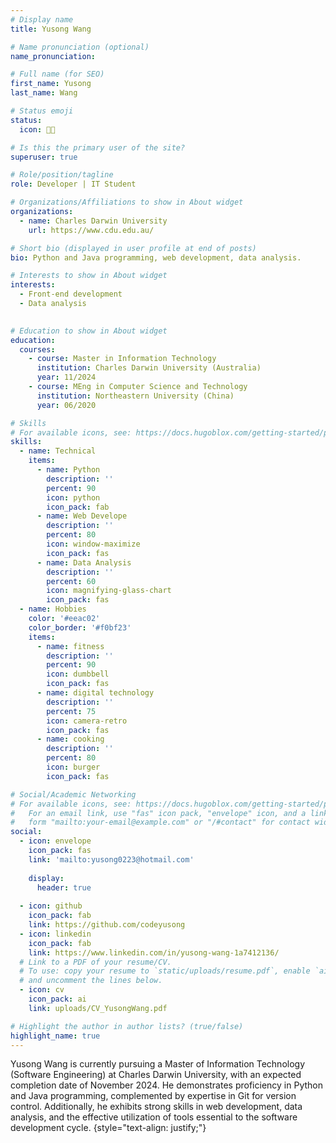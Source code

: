 ```yaml
---
# Display name
title: Yusong Wang

# Name pronunciation (optional)
name_pronunciation: 

# Full name (for SEO)
first_name: Yusong
last_name: Wang

# Status emoji
status:
  icon: 🧑‍💻️

# Is this the primary user of the site?
superuser: true

# Role/position/tagline
role: Developer | IT Student

# Organizations/Affiliations to show in About widget
organizations:
  - name: Charles Darwin University
    url: https://www.cdu.edu.au/

# Short bio (displayed in user profile at end of posts)
bio: Python and Java programming, web development, data analysis.

# Interests to show in About widget
interests:
  - Front-end development
  - Data analysis
 

# Education to show in About widget
education:
  courses:
    - course: Master in Information Technology
      institution: Charles Darwin University (Australia)
      year: 11/2024
    - course: MEng in Computer Science and Technology
      institution: Northeastern University (China)
      year: 06/2020

# Skills
# For available icons, see: https://docs.hugoblox.com/getting-started/page-builder/#icons
skills:
  - name: Technical
    items:
      - name: Python
        description: ''
        percent: 90
        icon: python
        icon_pack: fab
      - name: Web Develope
        description: ''
        percent: 80
        icon: window-maximize
        icon_pack: fas
      - name: Data Analysis
        description: ''
        percent: 60
        icon: magnifying-glass-chart
        icon_pack: fas
  - name: Hobbies
    color: '#eeac02'
    color_border: '#f0bf23'
    items:
      - name: fitness
        description: ''
        percent: 90
        icon: dumbbell
        icon_pack: fas
      - name: digital technology
        description: ''
        percent: 75
        icon: camera-retro
        icon_pack: fas
      - name: cooking
        description: ''
        percent: 80
        icon: burger
        icon_pack: fas

# Social/Academic Networking
# For available icons, see: https://docs.hugoblox.com/getting-started/page-builder/#icons
#   For an email link, use "fas" icon pack, "envelope" icon, and a link in the
#   form "mailto:your-email@example.com" or "/#contact" for contact widget.
social:
  - icon: envelope
    icon_pack: fas
    link: 'mailto:yusong0223@hotmail.com'
  
    display:
      header: true
  
  - icon: github
    icon_pack: fab
    link: https://github.com/codeyusong
  - icon: linkedin
    icon_pack: fab
    link: https://www.linkedin.com/in/yusong-wang-1a7412136/
  # Link to a PDF of your resume/CV.
  # To use: copy your resume to `static/uploads/resume.pdf`, enable `ai` icons in `params.yaml`,
  # and uncomment the lines below.
  - icon: cv
    icon_pack: ai
    link: uploads/CV_YusongWang.pdf

# Highlight the author in author lists? (true/false)
highlight_name: true
---
```


Yusong Wang is currently pursuing a Master of Information Technology (Software Engineering) at Charles Darwin University, with an expected completion date of November 2024. He demonstrates proficiency in Python and Java programming, complemented by expertise in Git for version control. Additionally, he exhibits strong skills in web development, data analysis, and the effective utilization of tools essential to the software development cycle.
{style="text-align: justify;"}
